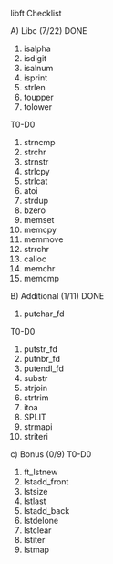 libft Checklist

A) Libc (7/22)
DONE
01. isalpha
02. isdigit
03. isalnum
04. isprint
05. strlen
06. toupper
07. tolower

T0-D0
01. strncmp
02. strchr
03. strnstr
04. strlcpy
05. strlcat
06. atoi
07. strdup
08. bzero
09. memset
10. memcpy
11. memmove
12. strrchr
13. calloc
14. memchr
15. memcmp

B) Additional (1/11)
DONE
01. putchar_fd

T0-D0
01. putstr_fd
02. putnbr_fd
03. putendl_fd
04. substr
05. strjoin
06. strtrim
07. itoa
08. SPLIT
09. strmapi
10. striteri

c) Bonus (0/9)
T0-D0
01. ft_lstnew
02. lstadd_front
03. lstsize
04. lstlast
05. lstadd_back
06. lstdelone
07. lstclear
08. lstiter
09. lstmap
